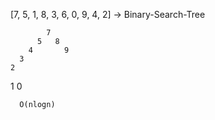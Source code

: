 [7, 5, 1, 8, 3, 6, 0, 9, 4, 2] -> Binary-Search-Tree


            7
          5   8
        4       9
      3       
    2
  1
0

      O(nlogn)
